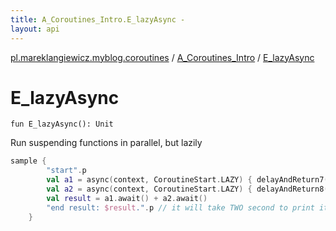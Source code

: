 ```yaml
---
title: A_Coroutines_Intro.E_lazyAsync - 
layout: api
---
```


<div class='api-docs-breadcrumbs'><a href="../index.html">pl.mareklangiewicz.myblog.coroutines</a> / <a href="index.html">A_Coroutines_Intro</a> / <a href=".">E_lazyAsync</a></div>

# E_lazyAsync

<div class="signature"><code><span class="keyword">fun </span><span class="identifier">E_lazyAsync</span><span class="symbol">(</span><span class="symbol">)</span><span class="symbol">: </span><span class="identifier">Unit</span></code></div>

Run suspending functions in parallel, but lazily

``` kotlin
sample {
        "start".p
        val a1 = async(context, CoroutineStart.LAZY) { delayAndReturn7() }
        val a2 = async(context, CoroutineStart.LAZY) { delayAndReturn8() }
        val result = a1.await() + a2.await()
        "end result: $result.".p // it will take TWO second to print it
    }
```

